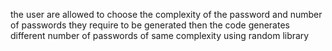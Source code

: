 the user are allowed to choose the complexity of the password and number of passwords they require to be generated
then the code generates different number of passwords of same complexity using random library
